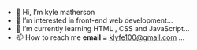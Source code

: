 - 👋 Hi, I’m kyle matherson
- 👀 I’m interested in  front-end web development...
- 🌱 I’m currently learning HTML , CSS and JavaScript...
- 📫 How to reach me **email =** klyfe100@gmail.com ...

<!---
kyle195/kyle195 is a ✨ special ✨ repository because its `README.md` (this file) appears on your GitHub profile.
You can click the Preview link to take a look at your changes.
--->
